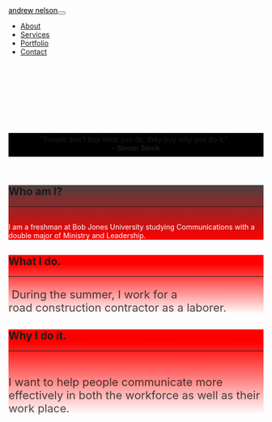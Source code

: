<html>
<head>
    <meta charset="utf-8" />
    <meta name="viewport" content="width=device-width, initial-scale=1.0, shrink-to-fit=no" />
    <title>Home - Brand</title>
</head>

<body id="page-top">
    <nav class="navbar navbar-light navbar-expand-lg fixed-top" id="mainNav">
        <div class="container"><a class="navbar-brand js-scroll-trigger" href="#page-top" style="color: rgb(0,0,0);">andrew nelson</a><button data-toggle="collapse" data-target="#navbarResponsive" class="navbar-toggler navbar-toggler-right" type="button" aria-controls="navbarResponsive" aria-expanded="false" aria-label="Toggle navigation"><i class="fa fa-align-justify"></i></button>
            <div class="collapse navbar-collapse" id="navbarResponsive">
                <ul class="navbar-nav ml-auto">
                    <li class="nav-item"><a class="nav-link js-scroll-trigger" href="#about">About</a></li>
                    <li class="nav-item"><a class="nav-link js-scroll-trigger" href="#services">Services</a></li>
                    <li class="nav-item"><a class="nav-link js-scroll-trigger" href="#portfolio">Portfolio</a></li>
                    <li class="nav-item"><a class="nav-link js-scroll-trigger" href="#contact">Contact</a></li>
                </ul>
            </div>
        </div>
    </nav>
    <header class="masthead text-center text-white d-flex" style="background: url('PR photo.jpg') center / auto no-repeat, linear-gradient(rgb(47,50,61) 2%, rgb(31,48,65) 99%, white 100%, rgb(39,48,83) 100%), #35355a;">
        <p class="text-faded mb-5" style="background: #000000;min-height: 0px;padding: 9px;padding-top: 4px;margin-top: 152px;margin-bottom: 4px;">&quot;People don&#39;t buy what you do, they buy why you do it.&quot;  <br /><strong>- Simon Sinek</strong><br /></p>
    </header>
    <section id="about" class="bg-primary" style="background: linear-gradient(rgb(75,64,64) 0%, rgb(255,0,0)), rgb(252,46,2);">
        <div class="container">
            <div class="row">
                <div class="col offset-lg-8 mx-auto text-center">
                    <h2 class="text-white section-heading">Who am I?</h2>
                    <hr class="light my-4" />
                    <p class="text-faded mb-4" style="color: rgb(255,255,255);"><br />I am a freshman at Bob Jones University studying Communications with a <br />double major of Ministry and Leadership.<br /></p>
                </div>
            </div>
        </div>
    </section>
    <section id="about-1" class="bg-primary" style="background: linear-gradient(rgb(255,0,0) 15%, white 100%), rgb(166,177,203);">
        <div class="container">
            <div class="row">
                <div class="col offset-lg-8 mx-auto text-center">
                    <h2 class="text-white section-heading">What I do.</h2>
                    <hr class="light my-4" />
                    <p class="text-faded mb-4" style="color: rgba(0,0,0,0.7);font-size: 22px;"> During the summer, I work for a<br /> road construction contractor as a laborer.<br /></p>
                </div>
            </div>
        </div>
    </section>
    <section id="about-2" class="bg-primary" style="background: linear-gradient(rgb(255,0,0) 15%, white 100%), rgb(166,177,203);">
        <div class="container">
            <div class="row">
                <div class="col offset-lg-8 mx-auto text-center">
                    <h2 class="text-white section-heading">Why I do it.</h2>
                    <hr class="light my-4" />
                    <p class="text-faded mb-4" style="color: rgba(0,0,0,0.7);font-size: 22px;"><br />I want to help people communicate more effectively in both the workforce as well as their work place.</p>
                </div>
            </div>
        </div>
    </section>
</body>

</html>
